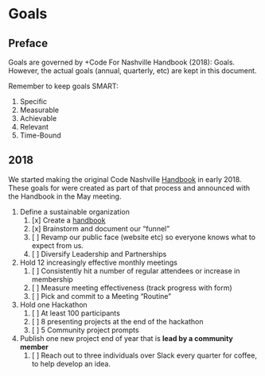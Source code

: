 # Goals

## Preface

Goals are governed by +Code For Nashville Handbook (2018): Goals. However, the actual goals (annual, quarterly, etc) are kept in this document.

Remember to keep goals SMART:

1. Specific
2. Measurable
3. Achievable
4. Relevant
5.  Time-Bound


## 2018
We started making the original Code Nashville [Handbook](../README.md) in early 2018. These goals for were created as part of that process and announced with the Handbook in the May meeting.


1.  Define a sustainable organization 
    1. [x] Create a [handbook](../README.md)
    2. [x] Brainstorm and document our “funnel”
    3. [ ] Revamp our public face (website etc) so everyone knows what to expect from us.
    4. [ ] Diversify Leadership and Partnerships
2.  Hold 12 increasingly effective monthly meetings
    1. [ ] Consistently hit a number of regular  attendees or increase in membership
    2. [ ] Measure meeting effectiveness (track progress with form)
    3. [ ] Pick and commit to a Meeting “Routine”
3.  Hold one Hackathon
    1. [ ] At least 100 participants
    2. [ ] 8 presenting projects at the end of the hackathon
    3. [ ] 5 Community project prompts
4.  Publish one new project end of year that is **lead by a community member**
    1. [ ] Reach out to three individuals over Slack every quarter for coffee, to help develop an idea.

